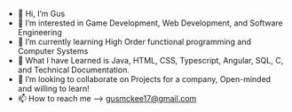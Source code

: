 - 👋 Hi, I’m Gus
- 👀 I’m interested in Game Development, Web Development, and Software Engineering
- 🌱 I’m currently learning High Order functional programming and Computer Systems
- 🧠 What I have Learned is Java, HTML, CSS, Typescript, Angular, SQL, C, and Technical Documentation.
- 💞️ I’m looking to collaborate on Projects for a company, Open-minded and willing to learn!
- 📫 How to reach me --> gusmckee17@gmail.com


